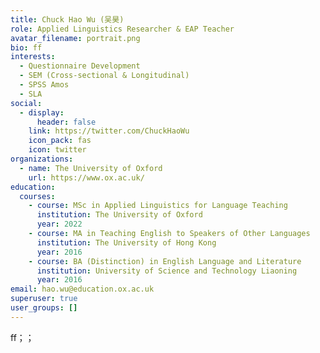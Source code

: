 ```yaml
---
title: Chuck Hao Wu (吴昊)
role: Applied Linguistics Researcher & EAP Teacher
avatar_filename: portrait.png
bio: ff
interests:
  - Questionnaire Development
  - SEM (Cross-sectional & Longitudinal)
  - SPSS Amos
  - SLA
social:
  - display:
      header: false
    link: https://twitter.com/ChuckHaoWu
    icon_pack: fas
    icon: twitter
organizations:
  - name: The University of Oxford
    url: https://www.ox.ac.uk/
education:
  courses:
    - course: MSc in Applied Linguistics for Language Teaching
      institution: The University of Oxford
      year: 2022
    - course: MA in Teaching English to Speakers of Other Languages
      institution: The University of Hong Kong
      year: 2016
    - course: BA (Distinction) in English Language and Literature
      institution: University of Science and Technology Liaoning
      year: 2016
email: hao.wu@education.ox.ac.uk
superuser: true
user_groups: []
---
```

ff；；